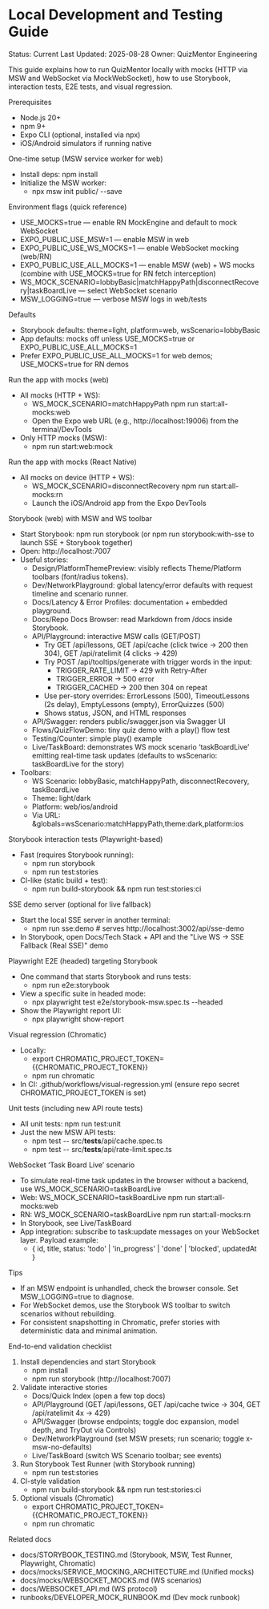 # Local Development and Testing Guide

Status: Current
Last Updated: 2025-08-28
Owner: QuizMentor Engineering

This guide explains how to run QuizMentor locally with mocks (HTTP via MSW and WebSocket via MockWebSocket), how to use Storybook, interaction tests, E2E tests, and visual regression.

Prerequisites

- Node.js 20+
- npm 9+
- Expo CLI (optional, installed via npx)
- iOS/Android simulators if running native

One-time setup (MSW service worker for web)

- Install deps: npm install
- Initialize the MSW worker:
  - npx msw init public/ --save

Environment flags (quick reference)

- USE_MOCKS=true — enable RN MockEngine and default to mock WebSocket
- EXPO_PUBLIC_USE_MSW=1 — enable MSW in web
- EXPO_PUBLIC_USE_WS_MOCKS=1 — enable WebSocket mocking (web/RN)
- EXPO_PUBLIC_USE_ALL_MOCKS=1 — enable MSW (web) + WS mocks (combine with USE_MOCKS=true for RN fetch interception)
- WS_MOCK_SCENARIO=lobbyBasic|matchHappyPath|disconnectRecovery|taskBoardLive — select WebSocket scenario
- MSW_LOGGING=true — verbose MSW logs in web/tests

Defaults

- Storybook defaults: theme=light, platform=web, wsScenario=lobbyBasic
- App defaults: mocks off unless USE_MOCKS=true or EXPO_PUBLIC_USE_ALL_MOCKS=1
- Prefer EXPO_PUBLIC_USE_ALL_MOCKS=1 for web demos; USE_MOCKS=true for RN demos

Run the app with mocks (web)

- All mocks (HTTP + WS):
  - WS_MOCK_SCENARIO=matchHappyPath npm run start:all-mocks:web
  - Open the Expo web URL (e.g., http://localhost:19006) from the terminal/DevTools
- Only HTTP mocks (MSW):
  - npm run start:web:mock

Run the app with mocks (React Native)

- All mocks on device (HTTP + WS):
  - WS_MOCK_SCENARIO=disconnectRecovery npm run start:all-mocks:rn
  - Launch the iOS/Android app from the Expo DevTools

Storybook (web) with MSW and WS toolbar

- Start Storybook: npm run storybook (or npm run storybook:with-sse to launch SSE + Storybook together)
- Open: http://localhost:7007
- Useful stories:
  - Design/PlatformThemePreview: visibly reflects Theme/Platform toolbars (font/radius tokens).
  - Dev/NetworkPlayground: global latency/error defaults with request timeline and scenario runner.
  - Docs/Latency & Error Profiles: documentation + embedded playground.
  - Docs/Repo Docs Browser: read Markdown from /docs inside Storybook.
  - API/Playground: interactive MSW calls (GET/POST)
    - Try GET /api/lessons, GET /api/cache (click twice → 200 then 304), GET /api/ratelimit (4 clicks → 429)
    - Try POST /api/tooltips/generate with trigger words in the input:
      - TRIGGER_RATE_LIMIT → 429 with Retry-After
      - TRIGGER_ERROR → 500 error
      - TRIGGER_CACHED → 200 then 304 on repeat
    - Use per-story overrides: ErrorLessons (500), TimeoutLessons (2s delay), EmptyLessons (empty), ErrorQuizzes (500)
    - Shows status, JSON, and HTML responses
  - API/Swagger: renders public/swagger.json via Swagger UI
  - Flows/QuizFlowDemo: tiny quiz demo with a play() flow test
  - Testing/Counter: simple play() example
  - Live/TaskBoard: demonstrates WS mock scenario ‘taskBoardLive’ emitting real-time task updates (defaults to wsScenario: taskBoardLive for the story)
- Toolbars:
  - WS Scenario: lobbyBasic, matchHappyPath, disconnectRecovery, taskBoardLive
  - Theme: light/dark
  - Platform: web/ios/android
  - Via URL: &globals=wsScenario:matchHappyPath,theme:dark,platform:ios

Storybook interaction tests (Playwright-based)

- Fast (requires Storybook running):
  - npm run storybook
  - npm run test:stories
- CI-like (static build + test):
  - npm run build-storybook && npm run test:stories:ci

SSE demo server (optional for live fallback)

- Start the local SSE server in another terminal:
  - npm run sse:demo # serves http://localhost:3002/api/sse-demo
- In Storybook, open Docs/Tech Stack + API and the "Live WS → SSE Fallback (Real SSE)" demo

Playwright E2E (headed) targeting Storybook

- One command that starts Storybook and runs tests:
  - npm run e2e:storybook
- View a specific suite in headed mode:
  - npx playwright test e2e/storybook-msw.spec.ts --headed
- Show the Playwright report UI:
  - npx playwright show-report

Visual regression (Chromatic)

- Locally:
  - export CHROMATIC_PROJECT_TOKEN={{CHROMATIC_PROJECT_TOKEN}}
  - npm run chromatic
- In CI: .github/workflows/visual-regression.yml (ensure repo secret CHROMATIC_PROJECT_TOKEN is set)

Unit tests (including new API route tests)

- All unit tests: npm run test:unit
- Just the new MSW API tests:
  - npm test -- src/**tests**/api/cache.spec.ts
  - npm test -- src/**tests**/api/rate-limit.spec.ts

WebSocket ‘Task Board Live’ scenario

- To simulate real-time task updates in the browser without a backend, use WS_MOCK_SCENARIO=taskBoardLive
- Web: WS_MOCK_SCENARIO=taskBoardLive npm run start:all-mocks:web
- RN: WS_MOCK_SCENARIO=taskBoardLive npm run start:all-mocks:rn
- In Storybook, see Live/TaskBoard
- App integration: subscribe to task:update messages on your WebSocket layer. Payload example:
  - { id, title, status: 'todo' | 'in_progress' | 'done' | 'blocked', updatedAt }

Tips

- If an MSW endpoint is unhandled, check the browser console. Set MSW_LOGGING=true to diagnose.
- For WebSocket demos, use the Storybook WS toolbar to switch scenarios without rebuilding.
- For consistent snapshotting in Chromatic, prefer stories with deterministic data and minimal animation.

End-to-end validation checklist

1. Install dependencies and start Storybook
   - npm install
   - npm run storybook (http://localhost:7007)
2. Validate interactive stories
   - Docs/Quick Index (open a few top docs)
   - API/Playground (GET /api/lessons, GET /api/cache twice → 304, GET /api/ratelimit 4x → 429)
   - API/Swagger (browse endpoints; toggle doc expansion, model depth, and TryOut via Controls)
   - Dev/NetworkPlayground (set MSW presets; run scenario; toggle x-msw-no-defaults)
   - Live/TaskBoard (switch WS Scenario toolbar; see events)
3. Run Storybook Test Runner (with Storybook running)
   - npm run test:stories
4. CI-style validation
   - npm run build-storybook && npm run test:stories:ci
5. Optional visuals (Chromatic)
   - export CHROMATIC_PROJECT_TOKEN={{CHROMATIC_PROJECT_TOKEN}}
   - npm run chromatic

Related docs

- docs/STORYBOOK_TESTING.md (Storybook, MSW, Test Runner, Playwright, Chromatic)
- docs/mocks/SERVICE_MOCKING_ARCHITECTURE.md (Unified mocks)
- docs/mocks/WEBSOCKET_MOCKS.md (WS scenarios)
- docs/WEBSOCKET_API.md (WS protocol)
- runbooks/DEVELOPER_MOCK_RUNBOOK.md (Dev mock runbook)
